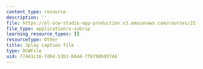 ```yaml
---
content_type: resource
description: ''
file: https://ol-ocw-studio-app-production.s3.amazonaws.com/courses/22-01-introduction-to-nuclear-engineering-and-ionizing-radiation-fall-2016/77441c167d0453b1b6447fb798b95744_kzOFhSJFihI.vtt
file_type: application/x-subrip
learning_resource_types: []
resourcetype: Other
title: 3play caption file
type: OCWFile
uid: 77441c16-7d04-53b1-b644-7fb798b95744
---
```

